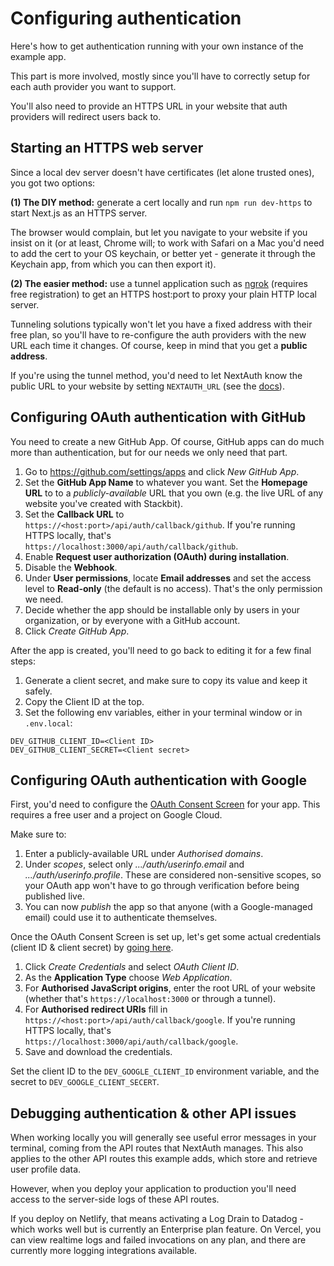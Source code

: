 # Configuring authentication

Here's how to get authentication running with your own instance of the example app.

This part is more involved, mostly since you'll have to correctly setup for each auth provider you want to support.

You'll also need to provide an HTTPS URL in your website that auth providers will redirect users back to.

## Starting an HTTPS web server

Since a local dev server doesn't have certificates (let alone trusted ones), you got two options:

**(1) The DIY method:** generate a cert locally and run `npm run dev-https` to start Next.js as an HTTPS server.

The browser would complain, but let you navigate to your website if you insist on it (or at least, Chrome will; to work with Safari on a Mac you'd need to add the cert to your OS keychain, or better yet - generate it through the Keychain app, from which you can then export it).

**(2) The easier method:** use a tunnel application such as [ngrok](https://ngrok.com/) (requires free registration) to get an HTTPS host:port to proxy your plain HTTP local server.

Tunneling solutions typically won't let you have a fixed address with their free plan, so you'll have to re-configure the auth providers with the new URL each time it changes. Of course, keep in mind that you get a **public address**.

If you're using the tunnel method, you'd need to let NextAuth know the public URL to your website by setting `NEXTAUTH_URL` (see the [docs](https://next-auth.js.org/configuration/options#nextauth_url)).

## Configuring OAuth authentication with GitHub

You need to create a new GitHub App. Of course, GitHub apps can do much more than authentication, but for our needs we only need that part.

1. Go to https://github.com/settings/apps and click _New GitHub App_.
1. Set the **GitHub App Name** to whatever you want. Set the **Homepage URL** to to a _publicly-available_ URL that you own (e.g. the live URL of any website you've created with Stackbit).
1. Set the **Callback URL** to `https://<host:port>/api/auth/callback/github`. If you're running HTTPS locally, that's `https://localhost:3000/api/auth/callback/github`.
1. Enable **Request user authorization (OAuth) during installation**.
1. Disable the **Webhook**.
1. Under **User permissions**, locate **Email addresses** and set the access level to **Read-only** (the default is no access). That's the only permission we need.
1. Decide whether the app should be installable only by users in your organization, or by everyone with a GitHub account.
1. Click _Create GitHub App_.

After the app is created, you'll need to go back to editing it for a few final steps:

1. Generate a client secret, and make sure to copy its value and keep it safely.
1. Copy the Client ID at the top.
1. Set the following env variables, either in your terminal window or in `.env.local`:

```
DEV_GITHUB_CLIENT_ID=<Client ID>
DEV_GITHUB_CLIENT_SECRET=<Client secret>
```

## Configuring OAuth authentication with Google

First, you'd need to configure the [OAuth Consent Screen](https://console.developers.google.com/apis/credentials/consent) for your app. This requires a free user and a project on Google Cloud.

Make sure to:

1. Enter a publicly-available URL under _Authorised domains_.
1. Under _scopes_, select only _.../auth/userinfo.email_ and _.../auth/userinfo.profile_. These are considered non-sensitive scopes, so your OAuth app won't have to go through verification before being published live.
1. You can now _publish_ the app so that anyone (with a Google-managed email) could use it to authenticate themselves.

Once the OAuth Consent Screen is set up, let's get some actual credentials (client ID & client secret) by [going here](https://console.developers.google.com/apis/credentials).

1. Click _Create Credentials_ and select _OAuth Client ID_.
1. As the **Application Type** choose _Web Application_.
1. For **Authorised JavaScript origins**, enter the root URL of your website (whether that's `https://localhost:3000` or through a tunnel).
1. For **Authorised redirect URIs** fill in `https://<host:port>/api/auth/callback/google`. If you're running HTTPS locally, that's `https://localhost:3000/api/auth/callback/google`.
1. Save and download the credentials.

Set the client ID to the `DEV_GOOGLE_CLIENT_ID` environment variable, and the secret to `DEV_GOOGLE_CLIENT_SECERT`.

## Debugging authentication & other API issues

When working locally you will generally see useful error messages in your terminal, coming from the API routes that NextAuth manages. This also applies to the other API routes this example adds, which store and retrieve user profile data.

However, when you deploy your application to production you'll need access to the server-side logs of these API routes.

If you deploy on Netlify, that means activating a Log Drain to Datadog - which works well but is currently an Enterprise plan feature. On Vercel, you can view realtime logs and failed invocations on any plan, and there are currently more logging integrations available.
